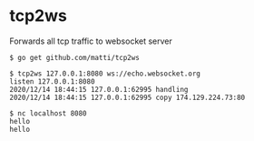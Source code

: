 # tcp2ws

Forwards all tcp traffic to websocket server

```
$ go get github.com/matti/tcp2ws
```

```
$ tcp2ws 127.0.0.1:8080 ws://echo.websocket.org
listen 127.0.0.1:8080
2020/12/14 18:44:15 127.0.0.1:62995 handling
2020/12/14 18:44:15 127.0.0.1:62995 copy 174.129.224.73:80
```

```
$ nc localhost 8080
hello
hello
```
